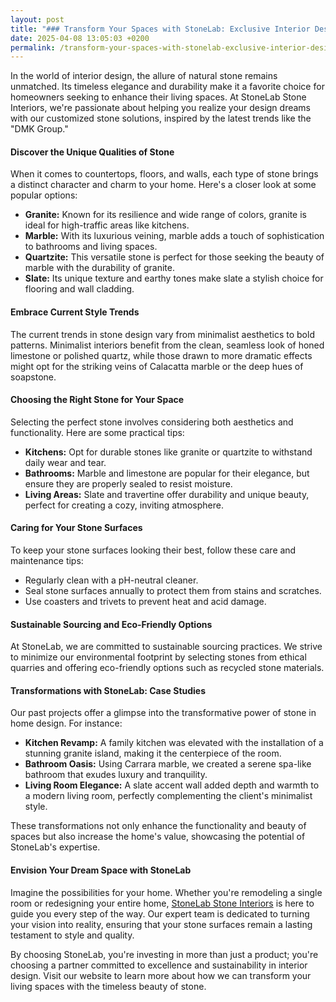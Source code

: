 ```yaml
---
layout: post
title: "### Transform Your Spaces with StoneLab: Exclusive Interior Design Inspired by DMK Group"
date: 2025-04-08 13:05:03 +0200
permalink: /transform-your-spaces-with-stonelab-exclusive-interior-design-inspired-by-dmk-group/
---
```



In the world of interior design, the allure of natural stone remains unmatched. Its timeless elegance and durability make it a favorite choice for homeowners seeking to enhance their living spaces. At StoneLab Stone Interiors, we're passionate about helping you realize your design dreams with our customized stone solutions, inspired by the latest trends like the "DMK Group." 

#### Discover the Unique Qualities of Stone

When it comes to countertops, floors, and walls, each type of stone brings a distinct character and charm to your home. Here's a closer look at some popular options:

- **Granite:** Known for its resilience and wide range of colors, granite is ideal for high-traffic areas like kitchens.
- **Marble:** With its luxurious veining, marble adds a touch of sophistication to bathrooms and living spaces.
- **Quartzite:** This versatile stone is perfect for those seeking the beauty of marble with the durability of granite.
- **Slate:** Its unique texture and earthy tones make slate a stylish choice for flooring and wall cladding.

#### Embrace Current Style Trends

The current trends in stone design vary from minimalist aesthetics to bold patterns. Minimalist interiors benefit from the clean, seamless look of honed limestone or polished quartz, while those drawn to more dramatic effects might opt for the striking veins of Calacatta marble or the deep hues of soapstone.

#### Choosing the Right Stone for Your Space

Selecting the perfect stone involves considering both aesthetics and functionality. Here are some practical tips:

- **Kitchens:** Opt for durable stones like granite or quartzite to withstand daily wear and tear.
- **Bathrooms:** Marble and limestone are popular for their elegance, but ensure they are properly sealed to resist moisture.
- **Living Areas:** Slate and travertine offer durability and unique beauty, perfect for creating a cozy, inviting atmosphere.

#### Caring for Your Stone Surfaces

To keep your stone surfaces looking their best, follow these care and maintenance tips:

- Regularly clean with a pH-neutral cleaner.
- Seal stone surfaces annually to protect them from stains and scratches.
- Use coasters and trivets to prevent heat and acid damage.

#### Sustainable Sourcing and Eco-Friendly Options

At StoneLab, we are committed to sustainable sourcing practices. We strive to minimize our environmental footprint by selecting stones from ethical quarries and offering eco-friendly options such as recycled stone materials.

#### Transformations with StoneLab: Case Studies

Our past projects offer a glimpse into the transformative power of stone in home design. For instance:

- **Kitchen Revamp:** A family kitchen was elevated with the installation of a stunning granite island, making it the centerpiece of the room.
- **Bathroom Oasis:** Using Carrara marble, we created a serene spa-like bathroom that exudes luxury and tranquility.
- **Living Room Elegance:** A slate accent wall added depth and warmth to a modern living room, perfectly complementing the client's minimalist style.

These transformations not only enhance the functionality and beauty of spaces but also increase the home's value, showcasing the potential of StoneLab's expertise.

#### Envision Your Dream Space with StoneLab

Imagine the possibilities for your home. Whether you're remodeling a single room or redesigning your entire home, [StoneLab Stone Interiors](https://stonelab.se) is here to guide you every step of the way. Our expert team is dedicated to turning your vision into reality, ensuring that your stone surfaces remain a lasting testament to style and quality.

By choosing StoneLab, you're investing in more than just a product; you're choosing a partner committed to excellence and sustainability in interior design. Visit our website to learn more about how we can transform your living spaces with the timeless beauty of stone.